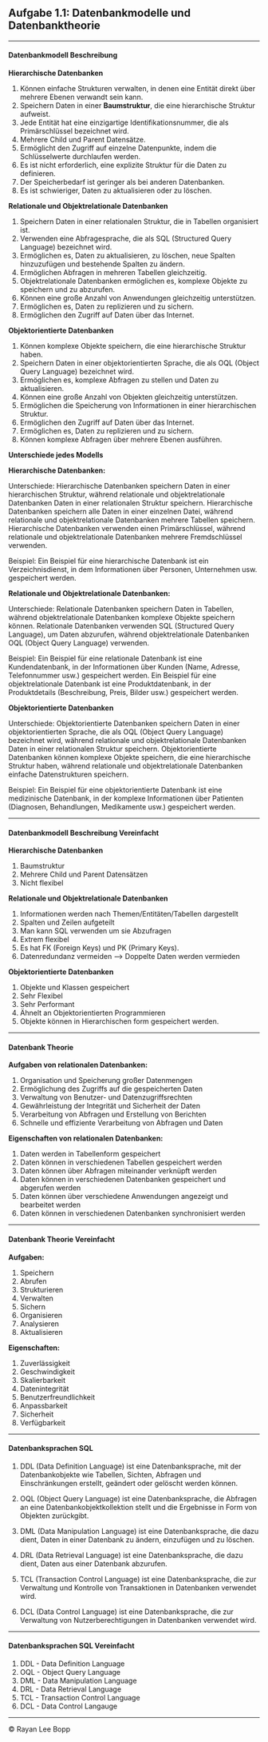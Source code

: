 ## Aufgabe 1.1: Datenbankmodelle und Datenbanktheorie

---

#### Datenbankmodell Beschreibung

**Hierarchische Datenbanken**

1. Können einfache Strukturen verwalten, in denen eine Entität direkt über mehrere Ebenen verwandt sein kann.
2. Speichern Daten in einer **Baumstruktur**, die eine hierarchische Struktur aufweist.
3. Jede Entität hat eine einzigartige Identifikationsnummer, die als Primärschlüssel bezeichnet wird.
4. Mehrere Child und Parent Datensätze.
5. Ermöglicht den Zugriff auf einzelne Datenpunkte, indem die Schlüsselwerte durchlaufen werden.
6. Es ist nicht erforderlich, eine explizite Struktur für die Daten zu definieren.
7. Der Speicherbedarf ist geringer als bei anderen Datenbanken.
8. Es ist schwieriger, Daten zu aktualisieren oder zu löschen.

**Relationale und Objektrelationale Datenbanken**

1. Speichern Daten in einer relationalen Struktur, die in Tabellen organisiert ist.
2. Verwenden eine Abfragesprache, die als SQL (Structured Query Language) bezeichnet wird.
3. Ermöglichen es, Daten zu aktualisieren, zu löschen, neue Spalten hinzuzufügen und bestehende Spalten zu ändern.
4. Ermöglichen Abfragen in mehreren Tabellen gleichzeitig.
5. Objektrelationale Datenbanken ermöglichen es, komplexe Objekte zu speichern und zu abzurufen.
6. Können eine große Anzahl von Anwendungen gleichzeitig unterstützen.
7. Ermöglichen es, Daten zu replizieren und zu sichern.
8. Ermöglichen den Zugriff auf Daten über das Internet.

**Objektorientierte Datenbanken**

1. Können komplexe Objekte speichern, die eine hierarchische Struktur haben.
2. Speichern Daten in einer objektorientierten Sprache, die als OQL (Object Query Language) bezeichnet wird.
3. Ermöglichen es, komplexe Abfragen zu stellen und Daten zu aktualisieren.
4. Können eine große Anzahl von Objekten gleichzeitig unterstützen.
5. Ermöglichen die Speicherung von Informationen in einer hierarchischen Struktur.
6. Ermöglichen den Zugriff auf Daten über das Internet.
7. Ermöglichen es, Daten zu replizieren und zu sichern.
8. Können komplexe Abfragen über mehrere Ebenen ausführen.

**Unterschiede jedes Modells**

**Hierarchische Datenbanken:**

Unterschiede: Hierarchische Datenbanken speichern Daten in einer hierarchischen Struktur, während relationale und objektrelationale Datenbanken Daten in einer relationalen Struktur speichern. Hierarchische Datenbanken speichern alle Daten in einer einzelnen Datei, während relationale und objektrelationale Datenbanken mehrere Tabellen speichern. Hierarchische Datenbanken verwenden einen Primärschlüssel, während relationale und objektrelationale Datenbanken mehrere Fremdschlüssel verwenden.

Beispiel: Ein Beispiel für eine hierarchische Datenbank ist ein Verzeichnisdienst, in dem Informationen über Personen, Unternehmen usw. gespeichert werden.

**Relationale und Objektrelationale Datenbanken:**

Unterschiede: Relationale Datenbanken speichern Daten in Tabellen, während objektrelationale Datenbanken komplexe Objekte speichern können. Relationale Datenbanken verwenden SQL (Structured Query Language), um Daten abzurufen, während objektrelationale Datenbanken OQL (Object Query Language) verwenden.

Beispiel: Ein Beispiel für eine relationale Datenbank ist eine Kundendatenbank, in der Informationen über Kunden (Name, Adresse, Telefonnummer usw.) gespeichert werden. Ein Beispiel für eine objektrelationale Datenbank ist eine Produktdatenbank, in der Produktdetails (Beschreibung, Preis, Bilder usw.) gespeichert werden.

**Objektorientierte Datenbanken**

Unterschiede: Objektorientierte Datenbanken speichern Daten in einer objektorientierten Sprache, die als OQL (Object Query Language) bezeichnet wird, während relationale und objektrelationale Datenbanken Daten in einer relationalen Struktur speichern. Objektorientierte Datenbanken können komplexe Objekte speichern, die eine hierarchische Struktur haben, während relationale und objektrelationale Datenbanken einfache Datenstrukturen speichern.

Beispiel: Ein Beispiel für eine objektorientierte Datenbank ist eine medizinische Datenbank, in der komplexe Informationen über Patienten (Diagnosen, Behandlungen, Medikamente usw.) gespeichert werden.

---
#### Datenbankmodell Beschreibung Vereinfacht

**Hierarchische Datenbanken**

1. Baumstruktur
2. Mehrere Child und Parent Datensätzen
3. Nicht flexibel

**Relationale und Objektrelationale Datenbanken**

1. Informationen werden nach Themen/Entitäten/Tabellen dargestellt
2. Spalten und Zeilen aufgeteilt
3. Man kann SQL verwenden um sie Abzufragen
4. Extrem flexibel
5. Es hat FK (Foreign Keys) und PK (Primary Keys).
6. Datenredundanz vermeiden --> Doppelte Daten werden vermieden

**Objektorientierte Datenbanken**

1. Objekte und Klassen gespeichert
2. Sehr Flexibel
3. Sehr Performant
4. Ähnelt an Objektorientierten Programmieren
5. Objekte können in Hierarchischen form gespeichert werden.

---

#### Datenbank Theorie

**Aufgaben von relationalen Datenbanken:**
1. Organisation und Speicherung großer Datenmengen 
2. Ermöglichung des Zugriffs auf die gespeicherten Daten 
3. Verwaltung von Benutzer- und Datenzugriffsrechten 
4. Gewährleistung der Integrität und Sicherheit der Daten 
5. Verarbeitung von Abfragen und Erstellung von Berichten 
6. Schnelle und effiziente Verarbeitung von Abfragen und Daten

**Eigenschaften von relationalen Datenbanken:**
1. Daten werden in Tabellenform gespeichert 
2. Daten können in verschiedenen Tabellen gespeichert werden 
3. Daten können über Abfragen miteinander verknüpft werden 
4. Daten können in verschiedenen Datenbanken gespeichert und abgerufen werden 
5. Daten können über verschiedene Anwendungen angezeigt und bearbeitet werden 
6. Daten können in verschiedenen Datenbanken synchronisiert werden

---
#### Datenbank Theorie Vereinfacht

**Aufgaben:**
1. Speichern
2. Abrufen
3. Strukturieren
4. Verwalten
5. Sichern
6. Organisieren
7. Analysieren
8. Aktualisieren

**Eigenschaften:**
1. Zuverlässigkeit
2. Geschwindigkeit
3. Skalierbarkeit
4. Datenintegrität
5. Benutzerfreundlichkeit
6. Anpassbarkeit
7. Sicherheit
8. Verfügbarkeit

---

#### Datenbanksprachen SQL

1. DDL (Data Definition Language) ist eine Datenbanksprache, mit der Datenbankobjekte wie Tabellen, Sichten, Abfragen und Einschränkungen erstellt, geändert oder gelöscht werden können.

2. OQL (Object Query Language) ist eine Datenbanksprache, die Abfragen an eine Datenbankobjektkollektion stellt und die Ergebnisse in Form von Objekten zurückgibt.

3. DML (Data Manipulation Language) ist eine Datenbanksprache, die dazu dient, Daten in einer Datenbank zu ändern, einzufügen und zu löschen.

4. DRL (Data Retrieval Language) ist eine Datenbanksprache, die dazu dient, Daten aus einer Datenbank abzurufen.

5. TCL (Transaction Control Language) ist eine Datenbanksprache, die zur Verwaltung und Kontrolle von Transaktionen in Datenbanken verwendet wird.

6. DCL (Data Control Language) ist eine Datenbanksprache, die zur Verwaltung von Nutzerberechtigungen in Datenbanken verwendet wird.

---

#### Datenbanksprachen SQL Vereinfacht

1. DDL - Data Definition Language
2. OQL - Object Query Language
3. DML - Data Manipulation Language
4. DRL - Data Retrieval Language
5. TCL - Transaction Control Language
6. DCL - Data Control Langauge
   
---

&copy; Rayan Lee Bopp